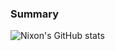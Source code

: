 ### Summary

![Nixon's GitHub stats](https://github-readme-stats.vercel.app/api?username=NixonNelson22&show_icons=true&theme=github_dark)
